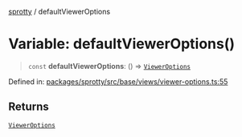 
[sprotty](../globals) / defaultViewerOptions

# Variable: defaultViewerOptions()

> `const` **defaultViewerOptions**: () => [`ViewerOptions`](../Interface.ViewerOptions)

Defined in: [packages/sprotty/src/base/views/viewer-options.ts:55](https://github.com/eclipse-sprotty/sprotty/blob/f9b2433481cc27a1ac0c92d525a92039ae7f6c76/packages/sprotty/src/base/views/viewer-options.ts#L55)

## Returns

[`ViewerOptions`](../Interface.ViewerOptions)
